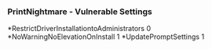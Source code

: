 ### PrintNightmare - Vulnerable Settings

*RestrictDriverInstallationtoAdministrators 0
*NoWarningNoElevationOnInstall 1
*UpdatePromptSettings 1
